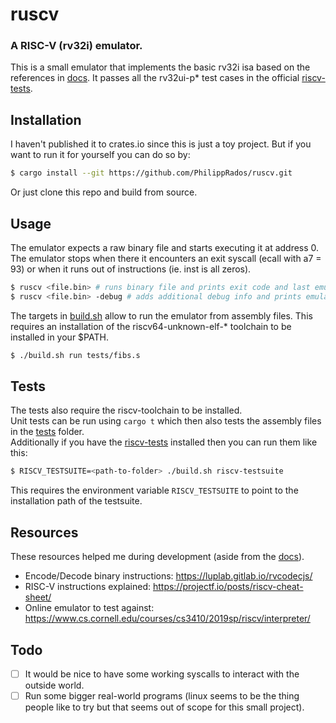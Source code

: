 # ruscv
### A RISC-V (rv32i) emulator.<br>
This is a small emulator that implements the basic rv32i isa based on the references in [docs](docs).
It passes all the rv32ui-p* test cases in the official [riscv-tests](https://github.com/riscv-software-src/riscv-tests).

## Installation
I haven't published it to crates.io since this is just a toy project. But if you want to run it for yourself you can do so by:
```bash
$ cargo install --git https://github.com/PhilippRados/ruscv.git
```
Or just clone this repo and build from source.

## Usage
The emulator expects a raw binary file and starts executing it at address 0.
The emulator stops when there it encounters an exit syscall (ecall with a7 = 93) or when it runs out of instructions (ie. inst is all zeros). 
```bash
$ ruscv <file.bin> # runs binary file and prints exit code and last emulator state.
$ ruscv <file.bin> -debug # adds additional debug info and prints emulator state after each cycle.
```
The targets in [build.sh](build.sh) allow to run the emulator from assembly files.
This requires an installation of the riscv64-unknown-elf-* toolchain to be installed in your $PATH.
```bash
$ ./build.sh run tests/fibs.s
```

## Tests
The tests also require the riscv-toolchain to be installed.<br>
Unit tests can be run using `cargo t` which then also tests the assembly files in the [tests](tests/) folder.<br>
Additionally if you have the [riscv-tests](https://github.com/riscv-software-src/riscv-tests) installed then you can run them like this:
```bash
$ RISCV_TESTSUITE=<path-to-folder> ./build.sh riscv-testsuite
```
This requires the environment variable `RISCV_TESTSUITE` to point to the installation path of the testsuite.

## Resources
These resources helped me during development (aside from the [docs](docs/)).
- Encode/Decode binary instructions: https://luplab.gitlab.io/rvcodecjs/
- RISC-V instructions explained: https://projectf.io/posts/riscv-cheat-sheet/
- Online emulator to test against: https://www.cs.cornell.edu/courses/cs3410/2019sp/riscv/interpreter/

## Todo
- [ ] It would be nice to have some working syscalls to interact with the outside world.
- [ ] Run some bigger real-world programs (linux seems to be the thing people like to try but that seems out of scope for this small project).
